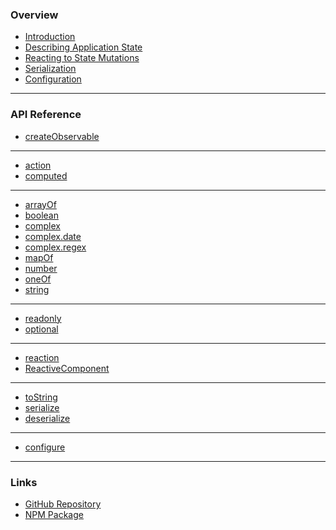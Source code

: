 ### Overview

* [Introduction](/README.md)
* [Describing Application State]()
* [Reacting to State Mutations]()
* [Serialization]()
* [Configuration]()
---

### API Reference

* [createObservable](/docs/describing-state/createObservable.md)
---
* [action](/docs/describing-state/action.md)
* [computed](/docs/describing-state/computed.md)
---
* [arrayOf](/docs/describing-state/types/arrayOf.md)
* [boolean](/docs/describing-state/types/boolean.md)
* [complex](/docs/describing-state/types/complex.md)
* [complex.date](/docs/describing-state/types/complex.date.md)
* [complex.regex](/docs/describing-state/types/complex.regex.md)
* [mapOf](/docs/describing-state/types/mapOf.md)
* [number](/docs/describing-state/types/number.md)
* [oneOf](/docs/describing-state/types/oneOf.md)
* [string](/docs/describing-state/types/string.md)
---
* [readonly](/docs/describing-state/modifiers/readonly.md)
* [optional](/docs/describing-state/modifiers/optional.md)
---
* [reaction](/docs/reacting/reaction.md)
* [ReactiveComponent](/docs/reacting/ReactiveComponent.md)
---
* [toString](/docs/serialization/toString.md)
* [serialize](/docs/serialization/serialize.md)
* [deserialize](/docs/serialization/deserialize.md)
---
* [configure](/docs/configuration/configure.md)
---

### Links

* [GitHub Repository](https://github.com/fnxjs/fnx)
* [NPM Package](https://www.npmjs.com/package/fnx)

